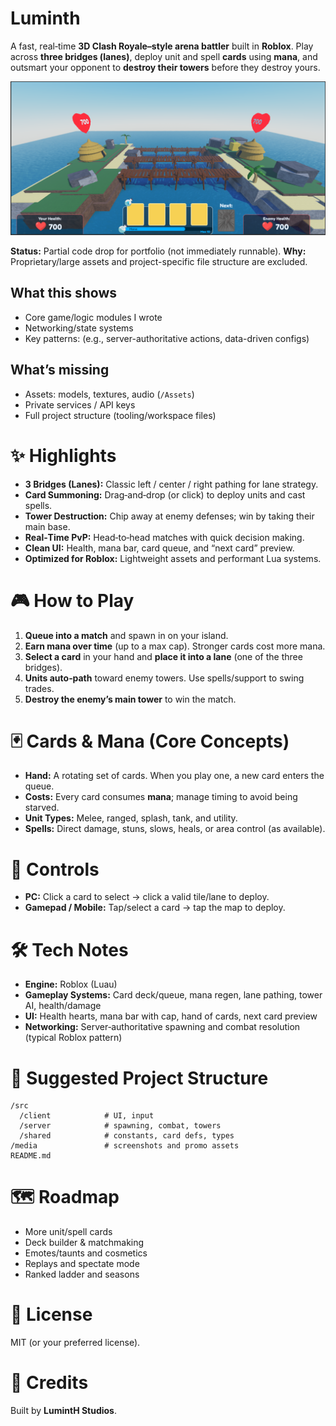# Luminth

A fast, real‑time **3D Clash Royale–style arena battler** built in **Roblox**. Play across **three bridges (lanes)**, deploy unit and spell **cards** using **mana**, and outsmart your opponent to **destroy their towers** before they destroy yours.

![Luminth gameplay](./media/screenshot.png)

**Status:** Partial code drop for portfolio (not immediately runnable).
**Why:** Proprietary/large assets and project-specific file structure are excluded.

## What this shows
- Core game/logic modules I wrote
- Networking/state systems
- Key patterns: (e.g., server-authoritative actions, data-driven configs)

## What’s missing
- Assets: models, textures, audio (`/Assets`)  
- Private services / API keys  
- Full project structure (tooling/workspace files)

# ✨ Highlights

- **3 Bridges (Lanes):** Classic left / center / right pathing for lane strategy.
- **Card Summoning:** Drag‑and‑drop (or click) to deploy units and cast spells.
- **Tower Destruction:** Chip away at enemy defenses; win by taking their main base.
- **Real‑Time PvP:** Head‑to‑head matches with quick decision making.
- **Clean UI:** Health, mana bar, card queue, and “next card” preview.
- **Optimized for Roblox:** Lightweight assets and performant Lua systems.

# 🎮 How to Play

1. **Queue into a match** and spawn in on your island.
2. **Earn mana over time** (up to a max cap). Stronger cards cost more mana.
3. **Select a card** in your hand and **place it into a lane** (one of the three bridges).
4. **Units auto‑path** toward enemy towers. Use spells/support to swing trades.
5. **Destroy the enemy’s main tower** to win the match.

# 🃏 Cards & Mana (Core Concepts)

- **Hand:** A rotating set of cards. When you play one, a new card enters the queue.
- **Costs:** Every card consumes **mana**; manage timing to avoid being starved.
- **Unit Types:** Melee, ranged, splash, tank, and utility.
- **Spells:** Direct damage, stuns, slows, heals, or area control (as available).

# 🧭 Controls

- **PC:** Click a card to select → click a valid tile/lane to deploy.
- **Gamepad / Mobile:** Tap/select a card → tap the map to deploy.

# 🛠️ Tech Notes

- **Engine:** Roblox (Luau)
- **Gameplay Systems:** Card deck/queue, mana regen, lane pathing, tower AI, health/damage
- **UI:** Health hearts, mana bar with cap, hand of cards, next card preview
- **Networking:** Server‑authoritative spawning and combat resolution (typical Roblox pattern)

# 📂 Suggested Project Structure

```
/src
  /client            # UI, input
  /server            # spawning, combat, towers
  /shared            # constants, card defs, types
/media               # screenshots and promo assets
README.md
```

# 🗺️ Roadmap

- More unit/spell cards
- Deck builder & matchmaking
- Emotes/taunts and cosmetics
- Replays and spectate mode
- Ranked ladder and seasons

# 📝 License

MIT (or your preferred license).

# 🙌 Credits

Built by **LumintH Studios**.
